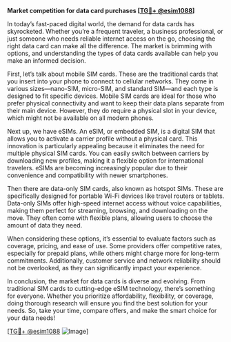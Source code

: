 **Market competition for data card purchases [[TG💪+ @esim1088](https://t.me/s/esim1088)]**

In today’s fast-paced digital world, the demand for data cards has skyrocketed. Whether you’re a frequent traveler, a business professional, or just someone who needs reliable internet access on the go, choosing the right data card can make all the difference. The market is brimming with options, and understanding the types of data cards available can help you make an informed decision.

First, let’s talk about mobile SIM cards. These are the traditional cards that you insert into your phone to connect to cellular networks. They come in various sizes—nano-SIM, micro-SIM, and standard SIM—and each type is designed to fit specific devices. Mobile SIM cards are ideal for those who prefer physical connectivity and want to keep their data plans separate from their main device. However, they do require a physical slot in your device, which might not be available on all modern phones.

Next up, we have eSIMs. An eSIM, or embedded SIM, is a digital SIM that allows you to activate a carrier profile without a physical card. This innovation is particularly appealing because it eliminates the need for multiple physical SIM cards. You can easily switch between carriers by downloading new profiles, making it a flexible option for international travelers. eSIMs are becoming increasingly popular due to their convenience and compatibility with newer smartphones.

Then there are data-only SIM cards, also known as hotspot SIMs. These are specifically designed for portable Wi-Fi devices like travel routers or tablets. Data-only SIMs offer high-speed internet access without voice capabilities, making them perfect for streaming, browsing, and downloading on the move. They often come with flexible plans, allowing users to choose the amount of data they need.

When considering these options, it’s essential to evaluate factors such as coverage, pricing, and ease of use. Some providers offer competitive rates, especially for prepaid plans, while others might charge more for long-term commitments. Additionally, customer service and network reliability should not be overlooked, as they can significantly impact your experience.

In conclusion, the market for data cards is diverse and evolving. From traditional SIM cards to cutting-edge eSIM technology, there’s something for everyone. Whether you prioritize affordability, flexibility, or coverage, doing thorough research will ensure you find the best solution for your needs. So, take your time, compare offers, and make the smart choice for your data needs! 

[[TG💪+ @esim1088](https://t.me/s/esim1088) ![Image](https://i.postimg.cc/Y0z9fWf4/image.png)]